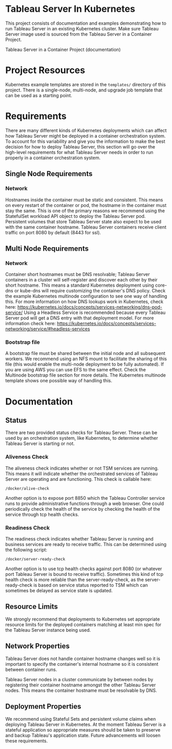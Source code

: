 # Tableau Server In Kubernetes
This project consists of documentation and examples demonstrating how to run Tableau Server in an existing Kubernetes cluster. Make sure Tableau Server image used is sourced from the Tableau Server in a Container Project.

Tableau Server in a Container Project (documentation)

# Project Resources
Kubernetes example templates are stored in the `templates/` directory of this project. There is a single-node, multi-node, and upgrade job template that can be used as a starting point.

# Requirements
There are many different kinds of Kubernetes deployments which can affect how Tableau Server might be deployed in a container orchestration system. To account for this variability and give you the information to make the best decision for how to deploy Tableau Server, this section will go over the high-level requirements for what Tableau Server needs in order to run properly in a container orchestration system.

## Single Node Requirements
### Network
Hostnames inside the container must be static and consistent. This means on every restart of the container or pod, the hostname in the container must stay the same. This is one of the primary reasons we recommend using the StatefulSet workload API object to deploy the Tableau Server pod.
Persistent volumes that store Tableau Server state also expect to be used with the same container hostname.
Tableau Server containers receive client traffic on port 8080 by default (8443 for ssl).

## Multi Node Requirements
### Network
Container short hostnames must be DNS resolvable; Tableau Server containers in a cluster will self-register and discover each other by their short hostname. This means a standard Kubernetes deployment using core-dns or kube-dns will require customizing the container's DNS policy. Check the example Kubernetes multinode configuration to see one way of handling this. For more information on how DNS lookups work in Kubernetes, check here: https://kubernetes.io/docs/concepts/services-networking/dns-pod-service/
Using a Headless Service is recommended because every Tableau Server pod will get a DNS entry with that deployment model. For more information check here: https://kubernetes.io/docs/concepts/services-networking/service/#headless-services

### Bootstrap file
A bootstrap file must be shared between the initial node and all subsequent workers. We recommend using an NFS mount to facilitate the sharing of this file (this would enable the multi-node deployment to be fully automated). If you are using AWS you can use EFS to the same effect. Check the Multinode bootstrap file section for more details. The Kubernetes multinode template shows one possible way of handling this.

# Documentation
## Status
There are two provided status checks for Tableau Server. These can be used by an orchestration system, like Kubernetes, to determine whether Tableau Server is starting or not.

### Aliveness Check
The aliveness check indicates whether or not TSM services are running. This means it will indicate whether the orchestrated services of Tableau Server are operating and are functioning. This check is callable here:
```
/docker/alive-check
```
Another option is to expose port 8850 which the Tableau Controller service runs to provide administrative functions through a web browser. One could periodically check the health of the service by checking the health of the service through tcp health checks.

### Readiness Check
The readiness check indicates whether Tableau Server is running and business services are ready to receive traffic. This can be determined using the following script:
```
/docker/server-ready-check
```
Another option is to use tcp health checks against port 8080 (or whatever port Tableau Server is bound to receive traffic). Sometimes this kind of tcp health check is more reliable than the server-ready-check, as the server-ready-check is based on service status reported to TSM which can sometimes be delayed as service state is updated.

## Resource Limits
We strongly recommend that deployments to Kubernetes set appropriate resource limits for the deployed containers matching at least min spec for the Tableau Server instance being used.

## Network Properties
Tableau Server does not handle container hostname changes well so it is important to specify the container's internal hostname so it is consistent between container runs.

Tableau Server nodes in a cluster communicate by between nodes by registering their container hostname amongst the other Tableau Server nodes. This means the container hostname must be resolvable by DNS.

## Deployment Properties
We recommend using Stateful Sets and persistent volume claims when deploying Tableau Server in Kubernetes. At the moment Tableau Server is a stateful application so appropriate measures should be taken to preserve and backup Tableau's application state. Future advancements will loosen these requirements.
